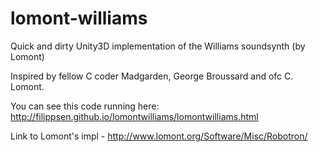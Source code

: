 lomont-williams
===============

Quick and dirty Unity3D implementation of the Williams soundsynth (by Lomont)

Inspired by fellow C coder Madgarden, George Broussard and ofc C. Lomont.

You can see this code running here: http://filippsen.github.io/lomontwilliams/lomontwilliams.html

Link to Lomont's impl - http://www.lomont.org/Software/Misc/Robotron/



